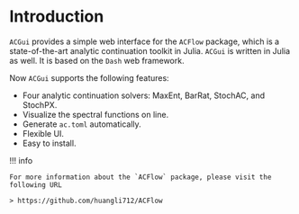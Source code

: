 # Introduction

`ACGui` provides a simple web interface for the `ACFlow` package, which is a state-of-the-art analytic continuation toolkit in Julia. `ACGui` is written in Julia as well. It is based on the `Dash` web framework.

Now `ACGui` supports the following features:

* Four analytic continuation solvers: MaxEnt, BarRat, StochAC, and StochPX.
* Visualize the spectral functions on line.
* Generate `ac.toml` automatically.
* Flexible UI.
* Easy to install.

!!! info

    For more information about the `ACFlow` package, please visit the following URL

    > https://github.com/huangli712/ACFlow
